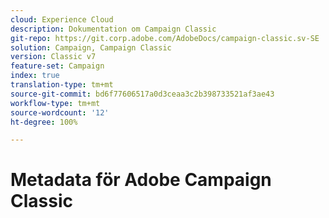 ```yaml
---
cloud: Experience Cloud
description: Dokumentation om Campaign Classic
git-repo: https://git.corp.adobe.com/AdobeDocs/campaign-classic.sv-SE
solution: Campaign, Campaign Classic
version: Classic v7
feature-set: Campaign
index: true
translation-type: tm+mt
source-git-commit: bd6f77606517a0d3ceaa3c2b398733521af3ae43
workflow-type: tm+mt
source-wordcount: '12'
ht-degree: 100%

---
```



# Metadata för Adobe Campaign Classic
